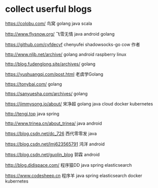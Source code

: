 # collect userful blogs

https://colobu.com/ 鸟窝 golang java scala

http://www.flysnow.org/ 飞雪无情 java android golang

https://github.com/cyfdecyf chenyufei shadowsocks-go cow 作者

http://www.nljb.net/archive/ golang android raspberry linux

http://blog.fudenglong.site/archives/ golang

https://yushuangqi.com/post.html 老虞学Golang

https://tonybai.com/ golang

https://sanyuesha.com/archives/ golang

https://jimmysong.io/about/ 宋净超 golang java cloud docker kubernetes

http://tengj.top java spring

http://www.trinea.cn/about_trinea/ java android

https://blog.csdn.net/dc_726 西代零零发 java

https://blog.csdn.net/lmj623565791 鸿洋 android

https://blog.csdn.net/guolin_blog 郭霖 android

http://blog.didispace.com/ 程序猿DD java spring elasticsearch

https://www.codesheep.cn 程序羊 java spring elasticsearch docker kubernetes
